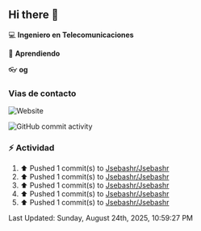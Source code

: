 ## Hi there 👋

:computer: **Ingeniero en Telecomunicaciones**

:pencil: **Aprendiendo**

:eyeglasses: **og**

### Vias de contacto
![Website](https://img.shields.io/website?url=www.linkedin.com%2Fin%2Fjoan-sebastian-hernandez-romero-541551235)

![GitHub commit activity](https://img.shields.io/github/commit-activity/m/Jsebashr/Jsebashr)

### :zap: Actividad
<!--RECENT_ACTIVITY:start-->
1. ⬆️ Pushed 1 commit(s) to [Jsebashr/Jsebashr](https://github.com/Jsebashr/Jsebashr)<br>
2. ⬆️ Pushed 1 commit(s) to [Jsebashr/Jsebashr](https://github.com/Jsebashr/Jsebashr)<br>
3. ⬆️ Pushed 1 commit(s) to [Jsebashr/Jsebashr](https://github.com/Jsebashr/Jsebashr)<br>
4. ⬆️ Pushed 1 commit(s) to [Jsebashr/Jsebashr](https://github.com/Jsebashr/Jsebashr)<br>
5. ⬆️ Pushed 1 commit(s) to [Jsebashr/Jsebashr](https://github.com/Jsebashr/Jsebashr)<br>
<!--RECENT_ACTIVITY:end-->
<!--RECENT_ACTIVITY:last_update-->
Last Updated: Sunday, August 24th, 2025, 10:59:27 PM
<!--RECENT_ACTIVITY:last_update_end-->
